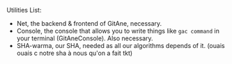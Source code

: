 Utilities List:
- Net, the backend & frontend of GitAne, necessary.
- Console, the console that allows you to write things like `gac command` in your terminal (GitAneConsole). Also necessary.
- SHA-warma, our SHA, needed as all our algorithms depends of it. (ouais ouais c notre sha à nous qu'on a fait tkt)
